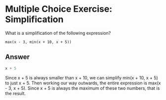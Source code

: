 # Multiple Choice Exercise: Simplification

What is a simplification of the following expression?
```
max(x - 3, min(x + 10, x + 5))
```

## Answer
```python
x + 5
```

Since x + 5 is always smaller than x + 10, we can simplify min(x + 10, x + 5) to just x + 5. Then working our way outwards, the entire expression is max(x - 3, x + 5). Since x + 5 is always the maximum of these two numbers, that is the result.
